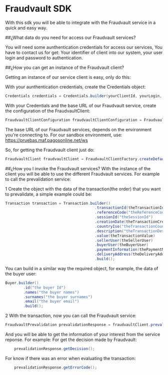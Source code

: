 # Fraudvault SDK #

With this sdk you will be able to integrate with the Fraudvault service in a quick and easy way.
 
##¿What data do you need for access our Fraudvault services?

You will need some aunthentication credentials for access our services, You have to contact us for get: Your identifier of client into our system, your user login and password to authentication.

##¿How you can get an instance of the Fraudvault client?

Getting an instance of our service client is easy, only do this:

With your aunthentication credentials, create the Credentials object:
```java
Credentials credentials = Credentials.builder(yourClientId, yourLogin, yourPassword).build();
```

With your Credentials and the base URL of our Fraudvault service, create the configuration of the FraudvaultClient:
```java
FraudvaultClientConfiguration fraudvaultClientConfiguration = FraudvaultClientConfiguration.builder(credentials, webServicebaseUrl).build();
```
The base URL of our Fraudvault services, depends on the environment you're connecting to. For our sandbox environment, use: https://pruebas.maf.pagosonline.net/ws

So, for getting the Fraudvault client just do:
```java
FraudvaultClient fraudvaultClient = FraudvaultClientFactory.createDefaultFraudvaultClient(fraudvaultClientConfiguration);
```
##¿How you I invoke the Fraudvault services?
With the instance of the client you will be able to use the different Fraudvault services. For example to call the prevalidation service:

1 Create the object with the data of the transaction(the order) that you want to prevalidate, a simple example could be:
```java
Transaction transaction = Transaction.builder()
										.transactionId(theTransactionId)
										.referenceCode("theReferenceCode")
										.sessionId("theSessionId")
										.creationDate(theTransactionCreationDate)
										.countryIso("theTransactionCountryIsoCode")
										.description("theTransactionDescription")
										.value(theTransactionValue)
										.sellerUser(theSellerUser)
										.buyerUser(theBuyerUser)
										.paymentInformation(thePaymentMethod)
										.deliveryAddress(theDeliveryAddress)
										.build();
```
You can build in a similar way the required object, for example, the data of the buyer user:
```java
Buyer.builder()
		.id("the buyer Id")
		.names("the buyer names")
		.surnames("the buyer surnames")
		.email("the buyer email")
		.build();
```		
2 With the transaction, now you can call the Fraudvault service:
```java
FraudvaultPrevalidation prevalidationResponse = fraudvaultClient.prevalidate(transaction);
```
And you will be able to get the information of your interest from the service reponse. 
For example:
For get the decision made by Fraudvault:
```java
	prevalidationResponse.getDecision();
```
For know if there was an error when evaluating the transaction:
```java
	prevalidationResponse.getErrorCode();
```
